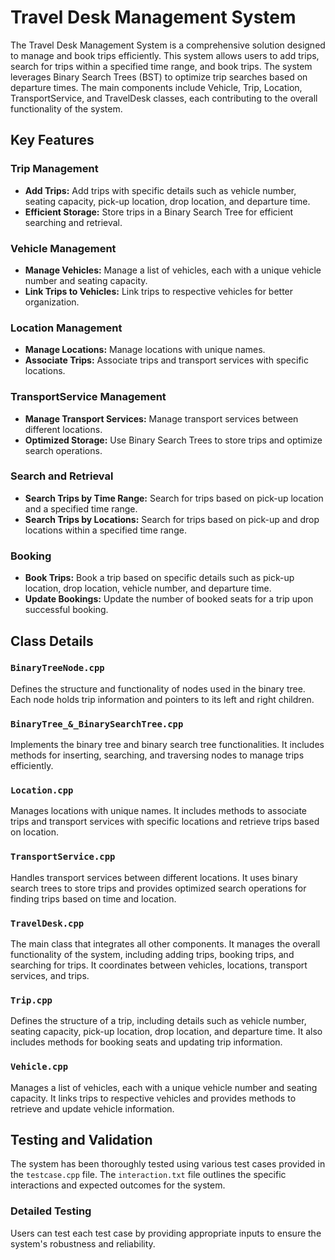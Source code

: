 # Travel Desk Management System

The Travel Desk Management System is a comprehensive solution designed to manage and book trips efficiently. This system allows users to add trips, search for trips within a specified time range, and book trips. The system leverages Binary Search Trees (BST) to optimize trip searches based on departure times. The main components include Vehicle, Trip, Location, TransportService, and TravelDesk classes, each contributing to the overall functionality of the system.

## Key Features

### Trip Management
- **Add Trips:** Add trips with specific details such as vehicle number, seating capacity, pick-up location, drop location, and departure time.
- **Efficient Storage:** Store trips in a Binary Search Tree for efficient searching and retrieval.

### Vehicle Management
- **Manage Vehicles:** Manage a list of vehicles, each with a unique vehicle number and seating capacity.
- **Link Trips to Vehicles:** Link trips to respective vehicles for better organization.

### Location Management
- **Manage Locations:** Manage locations with unique names.
- **Associate Trips:** Associate trips and transport services with specific locations.

### TransportService Management
- **Manage Transport Services:** Manage transport services between different locations.
- **Optimized Storage:** Use Binary Search Trees to store trips and optimize search operations.

### Search and Retrieval
- **Search Trips by Time Range:** Search for trips based on pick-up location and a specified time range.
- **Search Trips by Locations:** Search for trips based on pick-up and drop locations within a specified time range.

### Booking
- **Book Trips:** Book a trip based on specific details such as pick-up location, drop location, vehicle number, and departure time.
- **Update Bookings:** Update the number of booked seats for a trip upon successful booking.

## Class Details

### `BinaryTreeNode.cpp`
Defines the structure and functionality of nodes used in the binary tree. Each node holds trip information and pointers to its left and right children.

### `BinaryTree_&_BinarySearchTree.cpp`
Implements the binary tree and binary search tree functionalities. It includes methods for inserting, searching, and traversing nodes to manage trips efficiently.

### `Location.cpp`
Manages locations with unique names. It includes methods to associate trips and transport services with specific locations and retrieve trips based on location.

### `TransportService.cpp`
Handles transport services between different locations. It uses binary search trees to store trips and provides optimized search operations for finding trips based on time and location.

### `TravelDesk.cpp`
The main class that integrates all other components. It manages the overall functionality of the system, including adding trips, booking trips, and searching for trips. It coordinates between vehicles, locations, transport services, and trips.

### `Trip.cpp`
Defines the structure of a trip, including details such as vehicle number, seating capacity, pick-up location, drop location, and departure time. It also includes methods for booking seats and updating trip information.

### `Vehicle.cpp`
Manages a list of vehicles, each with a unique vehicle number and seating capacity. It links trips to respective vehicles and provides methods to retrieve and update vehicle information.

## Testing and Validation
The system has been thoroughly tested using various test cases provided in the `testcase.cpp` file. The `interaction.txt` file outlines the specific interactions and expected outcomes for the system.

### Detailed Testing
Users can test each test case by providing appropriate inputs to ensure the system's robustness and reliability.
